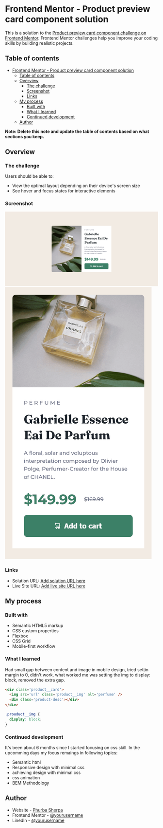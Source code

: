 # Frontend Mentor - Product preview card component solution

This is a solution to the [Product preview card component challenge on Frontend Mentor](https://www.frontendmentor.io/challenges/product-preview-card-component-GO7UmttRfa). Frontend Mentor challenges help you improve your coding skills by building realistic projects. 

## Table of contents

- [Frontend Mentor - Product preview card component solution](#frontend-mentor---product-preview-card-component-solution)
  - [Table of contents](#table-of-contents)
  - [Overview](#overview)
    - [The challenge](#the-challenge)
    - [Screenshot](#screenshot)
    - [Links](#links)
  - [My process](#my-process)
    - [Built with](#built-with)
    - [What I learned](#what-i-learned)
    - [Continued development](#continued-development)
  - [Author](#author)

**Note: Delete this note and update the table of contents based on what sections you keep.**

## Overview

### The challenge

Users should be able to:

- View the optimal layout depending on their device's screen size
- See hover and focus states for interactive elements

### Screenshot

![](./images/ss-desktop.png)
![](./images/ss-mob.png)

### Links

- Solution URL: [Add solution URL here](https://your-solution-url.com)
- Live Site URL: [Add live site URL here](https://your-live-site-url.com)

## My process

### Built with

- Semantic HTML5 markup
- CSS custom properties
- Flexbox
- CSS Grid
- Mobile-first workflow

### What I learned

Had small gap between content and image in mobile design, tried settin margin to 0, didn't work, what worked me was setting the img to display: block, removed the extra gap.
```html
<div class='product__card'>
  <img src='url' class='product__img' alt='perfume' />
  <div class='product-desc'></div>
</div>
```
```css
.prouduct__img {
  display: block;
}
```
### Continued development

It's been about 6 months since I started focusing on css skill. In the upcomming days my focus remaings in following topics:
- Semantic html
- Responsive design with minimal css
- achieving design with minimal css 
- css animation
- BEM Methodology

## Author

- Website - [Phurba Sherpa](https://phurbasherpa.name.np)
- Frontend Mentor - [@yourusername](https://www.frontendmentor.io/profile/Phurba-Sherpa)
- LinedIn - [@yourusername](https://linkedin.com/in/phurbas)


